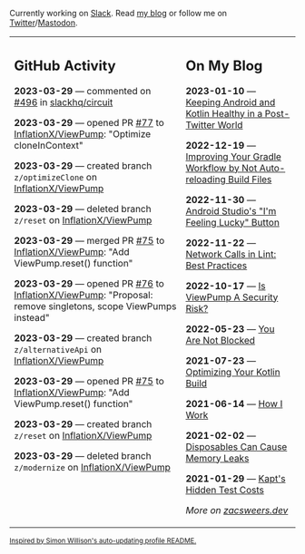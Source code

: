 Currently working on [Slack](https://slack.com/). Read [my blog](https://zacsweers.dev/) or follow me on [Twitter](https://twitter.com/ZacSweers)/[Mastodon](https://hachyderm.io/@ZacSweers).

<table><tr><td valign="top" width="60%">

## GitHub Activity
<!-- githubActivity starts -->
**2023-03-29** — commented on [#496](https://github.com/slackhq/circuit/pull/496#issuecomment-1488785795) in [slackhq/circuit](https://github.com/slackhq/circuit)

**2023-03-29** — opened PR [#77](https://github.com/InflationX/ViewPump/pull/77) to [InflationX/ViewPump](https://github.com/InflationX/ViewPump): "Optimize cloneInContext"

**2023-03-29** — created branch `z/optimizeClone` on [InflationX/ViewPump](https://github.com/InflationX/ViewPump)

**2023-03-29** — deleted branch `z/reset` on [InflationX/ViewPump](https://github.com/InflationX/ViewPump)

**2023-03-29** — merged PR [#75](https://github.com/InflationX/ViewPump/pull/75) to [InflationX/ViewPump](https://github.com/InflationX/ViewPump): "Add ViewPump.reset() function"

**2023-03-29** — opened PR [#76](https://github.com/InflationX/ViewPump/pull/76) to [InflationX/ViewPump](https://github.com/InflationX/ViewPump): "Proposal: remove singletons, scope ViewPumps instead"

**2023-03-29** — created branch `z/alternativeApi` on [InflationX/ViewPump](https://github.com/InflationX/ViewPump)

**2023-03-29** — opened PR [#75](https://github.com/InflationX/ViewPump/pull/75) to [InflationX/ViewPump](https://github.com/InflationX/ViewPump): "Add ViewPump.reset() function"

**2023-03-29** — created branch `z/reset` on [InflationX/ViewPump](https://github.com/InflationX/ViewPump)

**2023-03-29** — deleted branch `z/modernize` on [InflationX/ViewPump](https://github.com/InflationX/ViewPump)
<!-- githubActivity ends -->
</td><td valign="top" width="40%">

## On My Blog
<!-- blog starts -->
**2023-01-10** — [Keeping Android and Kotlin Healthy in a Post-Twitter World](https://www.zacsweers.dev/keeping-android-healthy/)

**2022-12-19** — [Improving Your Gradle Workflow by Not Auto-reloading Build Files](https://www.zacsweers.dev/improving-your-workflow-by-not-auto-reloading-build-files/)

**2022-11-30** — [Android Studio's "I'm Feeling Lucky" Button](https://www.zacsweers.dev/android-studios-im-feeling-lucky-button/)

**2022-11-22** — [Network Calls in Lint: Best Practices](https://www.zacsweers.dev/network-calls-in-lint-best-practices/)

**2022-10-17** — [Is ViewPump A Security Risk?](https://www.zacsweers.dev/is-viewpump-a-security-risk/)

**2022-05-23** — [You Are Not Blocked](https://www.zacsweers.dev/you-are-not-blocked/)

**2021-07-23** — [Optimizing Your Kotlin Build](https://www.zacsweers.dev/optimizing-your-kotlin-build/)

**2021-06-14** — [How I Work](https://www.zacsweers.dev/how-i-work/)

**2021-02-02** — [Disposables Can Cause Memory Leaks](https://www.zacsweers.dev/disposables-can-cause-memory-leaks/)

**2021-01-29** — [Kapt's Hidden Test Costs](https://www.zacsweers.dev/kapts-hidden-test-costs/)
<!-- blog ends -->
_More on [zacsweers.dev](https://zacsweers.dev/)_
</td></tr></table>

<sub><a href="https://simonwillison.net/2020/Jul/10/self-updating-profile-readme/">Inspired by Simon Willison's auto-updating profile README.</a></sub>